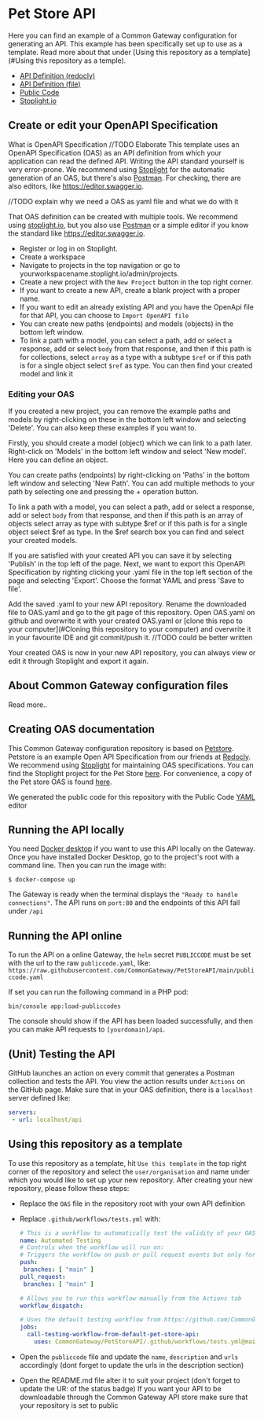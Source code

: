 # Pet Store API

Here you can find an example of a Common Gateway configuration for generating an API. This example has been specifically set up to use as a template. Read more about that under [Using this repository as a template](#Using this repository as a temple).

- [API Definition (redocly)](https://redocly.github.io/redoc/?url=https://raw.githubusercontent.com/CommonGateway/PetStore/main/OAS.yaml&nocors)
- [API Definition (file)](https://github.com/CommonGateway/PetStore/blob/main/OAS.yaml)
- [Public Code](https://github.com/CommonGateway/PetStore/blob/main/publiccode.yaml)
- [Stoplight.io]([https://conduction.stoplight.io/studio/pet-store:main?](https://conduction.stoplight.io/docs/pet-store/branches/main/ls7mp80wwy88k-swagger-petstore))

## Create or edit your OpenAPI Specification

What is OpenAPI Specification
//TODO Elaborate
This template uses an OpenAPI Specification (OAS) as an API definition from which your application can read the defined API.
Writing the API standard yourself is very error-prone. We recommend using [Stoplight](https://stoplight.io) for the automatic generation of an OAS, but there's also [Postman](https://www.postman.com). For checking, there are also editors, like <https://editor.swagger.io>.


//TODO explain why we need a OAS as yaml file and what we do with it

That OAS definition can be created with multiple tools. We recommend using [stoplight.io](https://stoplight.io), but you also use [Postman](https://www.postman.com) or a simple editor if you know the standard like https://editor.swagger.io.

- Register or log in on Stoplight.
- Create a workspace
- Navigate to projects in the top navigation or go to yourworkspacename.stoplight.io/admin/projects.
- Create a new project with the `New Project` button in the top right corner.
- If you want to create a new API, create a blank project with a proper name.
- If you want to edit an already existing API and you have the OpenApi file for that API, you can choose to `Import OpenAPI file`
- You can create new paths (endpoints) and models (objects) in the bottom left window.
- To link a path with a model, you can select a path, add or select a response, add or select `body` from that response, and then if this path is for collections, select `array` as a type with a subtype `$ref` or if this path is for a single object select `$ref` as type. You can then find your created model and link it


### Editing your OAS

If you created a new project, you can remove the example paths and models by right-clicking on these in the bottom left window and selecting 'Delete'. You can also keep these examples if you want to.

Firstly, you should create a model (object) which we can link to a path later. Right-click on 'Models' in the bottom left window and select 'New model'. Here you can define an object. 

You can create paths (endpoints) by right-clicking on 'Paths' in the bottom left window and selecting 'New Path'. You can add multiple methods to your path by selecting one and pressing the + operation button.

To link a path with a model, you can select a path, add or select a response, add or select `body` from that response, and then if this path is an array of objects select array as type with subtype $ref or if this path is for a single object select $ref as type. In the $ref search box you can find and select your created models.

If you are satisfied with your created API you can save it by selecting 'Publish' in the top left of the page. Next, we want to export this OpenAPI Specification by righting clicking your .yaml file in the top left section of the page and selecting 'Export'. Choose the format YAML and press 'Save to file'. 

Add the saved .yaml to your new API repository. Rename the downloaded file to OAS.yaml and go to the git page of this repository. Open OAS.yaml on github and overwrite it with your created OAS.yaml or [clone this repo to your computer](#Cloning this repository to your computer) and overwrite it in your favourite IDE and git commit/push it. //TODO could be better written

Your created OAS is now in your new API repository, you can always view or edit it through Stoplight and export it again.


## About Common Gateway configuration files

Read more..

## Creating OAS documentation

This Common Gateway configuration repository is based on [Petstore](https://redocly.github.io/redoc/). Petstore is an example Open API Specification from our friends at [Redocly](https://redocly.com/docs/). We recommend using [Stoplight](https://stoplight.io) for maintaining OAS specifications. You can find the Stoplight project for the Pet Store [here](https://conduction.stoplight.io/docs/pet-store/branches/main/ls7mp80wwy88k-swagger-petstore). For convenience, a copy of the Pet store OAS is found [here](https://github.com/CommonGateway/PetStore/blob/main/OAS.yaml).

We generated the public code for this repository with the Public Code [YAML](https://publiccode-editor.developers.italia.it/) editor

## Running the API locally

You need [Docker desktop](https://www.docker.com/) if you want to use this API locally on the Gateway. Once you have installed Docker Desktop, go to the project's root with a command line.
Then you can run the image with:

`$ docker-compose up`

The Gateway is ready when the terminal displays the `"Ready to handle connections"`. The API runs on `port:80` and the endpoints of this API fall under `/api`

## Running the API online

To run the API on a online Gateway, the `helm` secret `PUBLICCODE` must be set with the url to the raw `publiccode.yaml`, like:
`https://raw.githubusercontent.com/CommonGateway/PetStoreAPI/main/publiccode.yaml`

If set you can run the following command in a PHP pod:

`bin/console app:load-publiccodes`

The console should show if the API has been loaded successfully, and then you can make API requests to `[yourdomain]/api`.

## (Unit) Testing the API

GitHub launches an action on every commit that generates a Postman collection and tests the API. You view the action results under `Actions` on the GitHub page.
Make sure that in your OAS definition, there is a `localhost` server defined like:

```yaml
servers:
 - url: localhost/api
```

## Using this repository as a template

To use this repository as a template, hit `Use this template` in the top right corner of the repository and select the `user/organisation` and name under which you would like to set up your new repository. After creating your new repository, please follow these steps:

- Replace the `OAS` file in the repository root with your own API definition
- Replace `.github/workflows/tests.yml` with:

    ```yaml
    # This is a workflow to automatically test the validity of your OAS definitions and the Common Gateway's ability to provide an API for them
    name: Automated Testing
    # Controls when the workflow will run on:
    # Triggers the workflow on push or pull request events but only for the "main" branch
   push:
     branches: [ "main" ]
   pull_request:
     branches: [ "main" ] 

   # Allows you to run this workflow manually from the Actions tab
   workflow_dispatch:

    # Uses the default testing workflow from https://github.com/CommonGateway/PetStoreAPI
    jobs:
      call-testing-workflow-from-default-pet-store-api:
        uses: CommonGateway/PetStoreAPI/.github/workflows/tests.yml@main
    ```

- Open the `publiccode` file and update the `name`, `description` and `urls` accordingly (dont forget to update the urls in the description section)
- Open the README.md file alter it to suit your project (don't forget to update the UR: of the status badge)
If you want your API to be downloadable through the Common Gateway API store make sure that your repository is set to public
